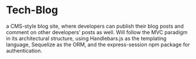 # Tech-Blog
a CMS-style blog site, where developers can publish their blog posts and comment on other developers’ posts as well.  Will follow the MVC paradigm in its architectural structure, using Handlebars.js as the templating language, Sequelize as the ORM, and the express-session npm package for authentication.
